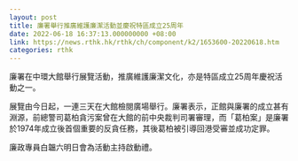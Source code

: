 ```yaml
---
layout: post
title: 廉署舉行推廣維護廉潔活動並慶祝特區成立25周年
date: 2022-06-18 16:37:13.000000000 +08:00
link: https://news.rthk.hk/rthk/ch/component/k2/1653600-20220618.htm
categories: rthk
---
```


廉署在中環大館舉行展覽活動，推廣維護廉潔文化，亦是特區成立25周年慶祝活動之一。

展覽由今日起，一連三天在大館檢閱廣場舉行。廉署表示，正館與廉署的成立甚有淵源，前總警司葛柏貪污案曾在大館的前中央裁判司署審理，而「葛柏案」是廉署於1974年成立後首個重要的反貪任務，其後葛柏被引導回港受審並成功定罪。

廉政專員白韞六明日會為活動主持啟動禮。

